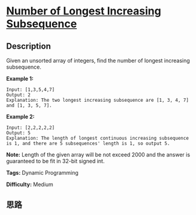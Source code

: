 # [Number of Longest Increasing Subsequence][title]

## Description

Given an unsorted array of integers, find the number of longest increasing
subsequence.

**Example 1:**  
            Input: [1,3,5,4,7]    Output: 2    Explanation: The two longest increasing subsequence are [1, 3, 4, 7] and [1, 3, 5, 7].    

**Example 2:**  
            Input: [2,2,2,2,2]    Output: 5    Explanation: The length of longest continuous increasing subsequence is 1, and there are 5 subsequences' length is 1, so output 5.    

**Note:** Length of the given array will be not exceed 2000 and the answer is
guaranteed to be fit in 32-bit signed int.


**Tags:** Dynamic Programming

**Difficulty:** Medium

## 思路

[title]: https://leetcode.com/problems/number-of-longest-increasing-subsequence
